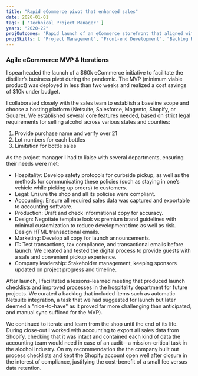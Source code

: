 ```yaml
---
title: "Rapid eCommerce pivot that enhanced sales"
date: 2020-01-01
tags: [ 'Technical Project Manager' ]
years: "2020-22"
projOutcomes: "Rapid launch of an eCommerce storefront that aligned with COVID safety protocols, legal compliance, and business goals. Value-driven iterations were performed through product lifecycle."
projSkills: [ "Project Management", "Front-end Development", "Backlog Refinement", "Problem-Solving", "Requirements Definition", "Shopify", "Collaboration", "HTML Email" ]
---
```


### Agile eCommerce MVP & Iterations

I spearheaded the launch of a $60k eCommerce initiative to facilitate the distiller&rsquo;s business pivot during the pandemic. The MVP (minimum viable product) was deployed in less than two weeks and realized a cost savings of $10k under budget. 

I collaborated closely with the sales team to establish a baseline scope and choose a hosting platform (Netsuite, Salesforce, Magento, Shopify, or Square). We established several core features needed, based on strict legal requirements for selling alcohol across various states and counties:

1. Provide purchase name and verify over 21
1. Lot numbers for each bottles
1. Limitation for bottle sales

As the project manager I had to liaise with several departments, ensuring their needs were met: 

- Hospitality: Develop safety protocols for curbside pickup, as well as the methods for communicating these policies (such as staying in one&rsquo;s vehicle while picking up orders) to customers. 
- Legal: Ensure the shop and all its policies were compliant. 
- Accounting: Ensure all required sales data was captured and exportable to accounting software. 
- Production: Draft and check informational copy for accuracy.  
- Design: Negotiate template look vs premium brand guidelines with minimal customization to reduce development time as well as risk. Design HTML transactional emails. 
- Marketing: Develop all copy for launch announcements.
- IT: Test transactions, tax compliance, and transactional emails before launch. We created and tested the digital process to provide guests with a safe and convenient pickup experience. 
- Company leadership: Stakeholder management, keeping sponsors updated on project progress and timeline.

After launch, I facilitated a lessons-learned meeting that produced launch checklists and improved processes in the hospitality department for future projects. We curated a backlog that included items such as automatic Netsuite integration, a task that we had suggested for launch but later deemed a "nice-to-have" as it proved far more challenging than anticipated, and manual sync sufficed for the MVP). 

We continued to iterate and learn from the shop until the end of its life. During close-out I worked with accounting to export all sales data from Shopify, checking that it was intact and contained each kind of data the accounting team would need in case of an audit—a mission-critical task in the alcohol industry. On my recommendation the the company built out process checklists and kept the Shopify account open well after closure in the interest of compliance, justifying the cost-benefit of a small fee versus data retention. 